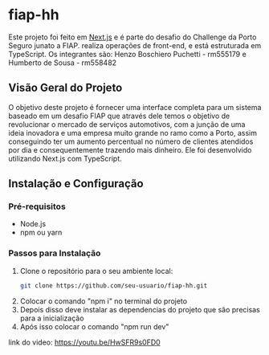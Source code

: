 # fiap-hh

Este projeto foi feito em [Next.js](https://nextjs.org) e é parte do desafio do Challenge da Porto Seguro junato a FIAP. realiza operações de front-end, e está estruturada em TypeScript.
Os integrantes são: Henzo Boschiero Puchetti - rm555179 e Humberto de Sousa - rm558482

## Visão Geral do Projeto

O objetivo deste projeto é fornecer uma interface completa para um sistema baseado em um desafio FIAP que através dele temos o objetivo de revolucionar o mercado de serviços automotivos, com a junção de uma ideia inovadora e uma empresa muito grande no ramo como a Porto, assim conseguindo ter um aumento percentual no número de clientes atendidos por dia e consequentemente trazendo mais dinheiro. Ele foi desenvolvido utilizando Next.js com TypeScript.

## Instalação e Configuração

### Pré-requisitos

- Node.js
- npm ou yarn

### Passos para Instalação

1. Clone o repositório para o seu ambiente local:
   ```bash
   git clone https://github.com/seu-usuario/fiap-hh.git

2. Colocar o comando "npm i" no terminal do projeto
3. Depois disso deve instalar as dependencias do projeto que são precisas para a inicialização
4. Após isso colocar o comando "npm run dev"

link do video: https://youtu.be/HwSFR9s0FD0

